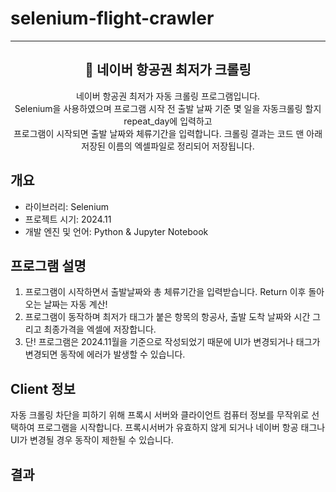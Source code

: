 # selenium-flight-crawler
___
<div align="center">
<h2>🛫 네이버 항공권 최저가 크롤링</h2>
네이버 항공권 최저가 자동 크롤링 프로그램입니다.<br> 
Selenium을 사용하였으며 프로그램 시작 전 출발 날짜 기준 몇 일을 자동크롤링 할지 repeat_day에 입력하고 <br>프로그램이 시작되면 출발 날짜와 체류기간을 입력합니다.
크롤링 결과는 코드 맨 아래 저장된 이름의 엑셀파일로 정리되어 저장됩니다.
</div>

## 개요
- 라이브러리: Selenium 
- 프로젝트 시기: 2024.11
- 개발 엔진 및 언어: Python & Jupyter Notebook



## 프로그램 설명
1. 프로그램이 시작하면서 출발날짜와 총 체류기간을 입력받습니다. Return 이후 돌아오는 날짜는 자동 계산!
2. 프로그램이 동작하며 최저가 태그가 붙은 항목의 항공사, 출발 도착 날짜와 시간 그리고 최종가격을 엑셀에 저장합니다.<br>
3. 단! 프로그램은 2024.11월을 기준으로 작성되었기 때문에 UI가 변경되거나 태그가 변경되면 동작에 에러가 발생할 수 있습니다.


## Client 정보
자동 크롤링 차단을 피하기 위해 프록시 서버와 클라이언트 컴퓨터 정보를 무작위로 선택하여 프로그램을 시작합니다. 프록시서버가 유효하지 않게 되거나 네이버 항공 태그나 UI가 변경될 경우 동작이 제한될 수 있습니다.

## 결과 








